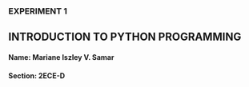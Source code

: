 ### EXPERIMENT 1
## INTRODUCTION TO PYTHON PROGRAMMING
#### Name: Mariane Iszley V. Samar
#### Section: 2ECE-D
